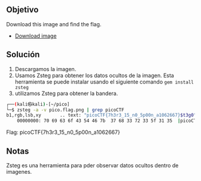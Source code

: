 ## Objetivo
Download this image and find the flag.
-   [Download image](https://artifacts.picoctf.net/c/422/pico.flag.png)

## Solución
1. Descargamos la imagen.
2. Usamos Zsteg para obtener los datos ocultos de la imagen. Esta herramienta se puede instalar usando el siguiente comando `gem install zsteg`
3. utilizamos Zsteg para obtener la bandera.
``` bash
┌──(kali㉿kali)-[~/pico]
└─$ zsteg -a -v pico.flag.png | grep picoCTF
b1,rgb,lsb,xy       .. text: "picoCTF{7h3r3_15_n0_5p00n_a1062667}$t3g0"
    00000000: 70 69 63 6f 43 54 46 7b  37 68 33 72 33 5f 31 35  |picoCTF{7h3r3_15|
```
 Flag: picoCTF{7h3r3_15_n0_5p00n_a1062667}

## Notas
Zsteg es una herramienta para pder observar datos ocultos dentro de imagenes.